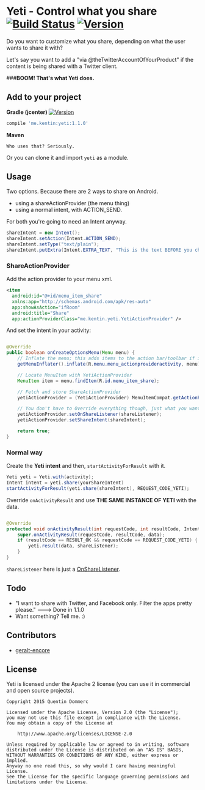# Yeti - Control what you share [![Build Status](https://travis-ci.org/dommerq/Yeti.svg?branch=master)](https://travis-ci.org/dommerq/Yeti) [![Version](https://api.bintray.com/packages/dommerq/Maven/Yeti/images/download.svg)](https://bintray.com/dommerq/Maven/Yeti/_latestVersion)

Do you want to customize what you share, depending on what the user wants to share it with?

Let's say you want to add a "via @theTwitterAccountOfYourProduct" if the content is being shared with a Twitter client.


###**BOOM! That's what Yeti does.**


## Add to your project  

**Gradle (jcenter)** [![Version](https://api.bintray.com/packages/dommerq/Maven/Yeti/images/download.svg)](https://bintray.com/dommerq/Maven/Yeti/_latestVersion)

```groovy
compile 'me.kentin:yeti:1.1.0'
```
**Maven**

```
Who uses that? Seriously.
```

Or you can clone it and import `yeti` as a module.


## Usage

Two options. Because there are 2 ways to share on Android.

  - using a shareActionProvider (the menu thing)
  - using a normal intent, with ACTION_SEND.

For both you're going to need an Intent anyway.


```java
shareIntent = new Intent();
shareIntent.setAction(Intent.ACTION_SEND);
shareIntent.setType("text/plain");
shareIntent.putExtra(Intent.EXTRA_TEXT, "This is the text BEFORE you change it bro. (if you want huh)");
```


### ShareActionProvider

Add the action provider to your menu xml.
```xml
<item
  android:id="@+id/menu_item_share"
  xmlns:app="http://schemas.android.com/apk/res-auto"
  app:showAsAction="ifRoom"
  android:title="Share"
  app:actionProviderClass="me.kentin.yeti.YetiActionProvider" />

```

And set the intent in your activity:

```java

@Override
public boolean onCreateOptionsMenu(Menu menu) {
    // Inflate the menu; this adds items to the action bar/toolbar if it is present.
    getMenuInflater().inflate(R.menu.menu_actionprovideractivity, menu);

    // Locate MenuItem with YetiActionProvider
    MenuItem item = menu.findItem(R.id.menu_item_share);

    // Fetch and store ShareActionProvider
    yetiActionProvider = (YetiActionProvider) MenuItemCompat.getActionProvider(item);

    // You don't have to Override everything though, just what you want
    yetiActionProvider.setOnShareListener(shareListener);
    yetiActionProvider.setShareIntent(shareIntent);

    return true;
}

```

### Normal way

Create the **Yeti intent** and then, `startActivityForResult` with it.

```java
Yeti yeti = Yeti.with(activity);
Intent intent = yeti.share(yourShareIntent)
startActivityForResult(yeti.share(shareIntent), REQUEST_CODE_YETI);
```

Override `onActivityResult` and use **THE SAME INSTANCE OF YETI** with the data.


```java

@Override
protected void onActivityResult(int requestCode, int resultCode, Intent data) {
    super.onActivityResult(requestCode, resultCode, data);
    if (resultCode == RESULT_OK && requestCode == REQUEST_CODE_YETI) {
        yeti.result(data, shareListener);
    }
}
```
`shareListener` here is just a [OnShareListener](https://github.com/dommerq/Yeti/blob/master/library/src/main/java/me/kentin/yeti/listener/OnShareListener.java).


## Todo
- "I want to share with Twitter, and Facebook only. Filter the apps pretty please." ---> Done in 1.1.0
- Want something? Tell me. :)

## Contributors
- [geralt-encore](https://github.com/geralt-encore) 

## License

Yeti is licensed under the Apache 2 license (you can use it in commercial and open source projects).

```
Copyright 2015 Quentin Dommerc

Licensed under the Apache License, Version 2.0 (the "License");
you may not use this file except in compliance with the License.
You may obtain a copy of the License at

    http://www.apache.org/licenses/LICENSE-2.0

Unless required by applicable law or agreed to in writing, software
distributed under the License is distributed on an "AS IS" BASIS,
WITHOUT WARRANTIES OR CONDITIONS OF ANY KIND, either express or implied.
Anyway no one read this, so why would I care having meaningful License.
See the License for the specific language governing permissions and
limitations under the License.
```
